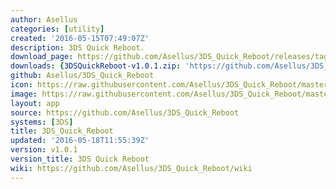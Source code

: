 ```yaml
---
author: Asellus
categories: [utility]
created: '2016-05-15T07:49:07Z'
description: 3DS Quick Reboot.
download_page: https://github.com/Asellus/3DS_Quick_Reboot/releases/tag/v1.0.1
downloads: {3DSQuickReboot-v1.0.1.zip: 'https://github.com/Asellus/3DS_Quick_Reboot/releases/download/v1.0.1/3DSQuickReboot-v1.0.1.zip'}
github: Asellus/3DS_Quick_Reboot
icon: https://raw.githubusercontent.com/Asellus/3DS_Quick_Reboot/master/resources/icon.png
image: https://raw.githubusercontent.com/Asellus/3DS_Quick_Reboot/master/resources/banner.png
layout: app
source: https://github.com/Asellus/3DS_Quick_Reboot
systems: [3DS]
title: 3DS_Quick_Reboot
updated: '2016-05-18T11:55:39Z'
version: v1.0.1
version_title: 3DS Quick Reboot
wiki: https://github.com/Asellus/3DS_Quick_Reboot/wiki
---
```

